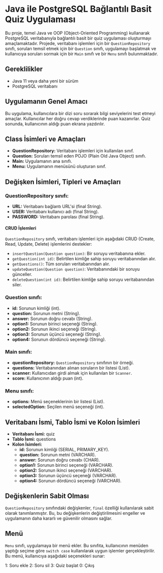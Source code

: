 # Java ile PostgreSQL Bağlantılı Basit Quiz Uygulaması

Bu proje, temel Java ve OOP (Object-Oriented Programming) kullanarak PostgreSQL veritabanıyla bağlantılı basit bir quiz uygulaması oluşturmayı amaçlamaktadır. Projede, veritabanı işlemleri için bir `QuestionRepository` sınıfı, soruları temsil etmek için bir `Question` sınıfı, uygulamayı başlatmak ve kullanıcıya soruları sormak için bir `Main` sınıfı ve bir `Menu` sınıfı bulunmaktadır.

## Gereklilikler

- Java 11 veya daha yeni bir sürüm
- PostgreSQL veritabanı

## Uygulamanın Genel Amacı

Bu uygulama, kullanıcılara bir dizi soru sorarak bilgi seviyelerini test etmeyi amaçlar. Kullanıcılar her doğru cevap verdiklerinde puan kazanırlar. Quiz sonunda, kullanıcının aldığı puan ekrana yazdırılır.

## Class İsimleri ve Amaçları

- **QuestionRepository:** Veritabanı işlemleri için kullanılan sınıf.
- **Question:** Soruları temsil eden POJO (Plain Old Java Object) sınıfı.
- **Main:** Uygulamanın ana sınıfı.
- **Menu:** Uygulamanın menüsünü oluşturan sınıf.

## Değişken İsimleri, Tipleri ve Amaçları

### QuestionRepository sınıfı:

- **URL:** Veritabanı bağlantı URL'si (final String).
- **USER:** Veritabanı kullanıcı adı (final String).
- **PASSWORD:** Veritabanı parolası (final String).
#### CRUD İşlemleri
`QuestionRepository` sınıfı, veritabanı işlemleri için aşağıdaki CRUD (Create, Read, Update, Delete) işlemlerini destekler:
- `insertQuestion(Question question)`: Bir soruyu veritabanına ekler.
- `getQuestion(int id)`: Belirtilen kimliğe sahip soruyu veritabanından alır.
- `getQuestions()`: Tüm soruları veritabanından alır.
- `updateQuestion(Question question)`: Veritabanındaki bir soruyu günceller.
- `deleteQuestion(int id)`: Belirtilen kimliğe sahip soruyu veritabanından siler.

### Question sınıfı:

- **id:** Sorunun kimliği (int).
- **question:** Sorunun metni (String).
- **answer:** Sorunun doğru cevabı (String).
- **option1:** Sorunun birinci seçeneği (String).
- **option2:** Sorunun ikinci seçeneği (String).
- **option3:** Sorunun üçüncü seçeneği (String).
- **option4:** Sorunun dördüncü seçeneği (String).

### Main sınıfı:

- **questionRepository:** `QuestionRepository` sınıfının bir örneği.
- **questions:** Veritabanından alınan soruların bir listesi (List<Question>).
- **scanner:** Kullanıcıdan girdi almak için kullanılan bir `Scanner`.
- **score:** Kullanıcının aldığı puan (int).

### Menu sınıfı:

- **options:** Menü seçeneklerinin bir listesi (List<String>).
- **selectedOption:** Seçilen menü seçeneği (int).

## Veritabanı İsmi, Tablo İsmi ve Kolon İsimleri


- **Veritabanı İsmi:** quiz
- **Tablo İsmi:** questions
- **Kolon İsimleri:**
    - **id:** Sorunun kimliği (SERIAL, PRIMARY_KEY).
    - **question:** Sorunun metni (VARCHAR).
    - **answer:** Sorunun doğru cevabı (CHAR).
    - **option1:** Sorunun birinci seçeneği (VARCHAR).
    - **option2:** Sorunun ikinci seçeneği (VARCHAR).
    - **option3:** Sorunun üçüncü seçeneği (VARCHAR).
    - **option4:** Sorunun dördüncü seçeneği (VARCHAR).

## Değişkenlerin Sabit Olması

`QuestionRepository` sınıfındaki değişkenler, `final` özelliği kullanılarak sabit olarak tanımlanmıştır. Bu, bu değişkenlerin değiştirilmesini engeller ve uygulamanın daha kararlı ve güvenilir olmasını sağlar.

## Menü

`Menu` sınıfı, uygulamaya bir menü ekler. Bu sınıfıta, kullanıcının menüden yaptığı seçime göre `switch case` kullanılarak uygun işlemler gerçekleştirilir. Bu menü, kullanıcıya aşağıdaki seçenekleri sunar:

1: Soru ekle
2: Soru sil
3: Quiz başlat
0: Çıkış
